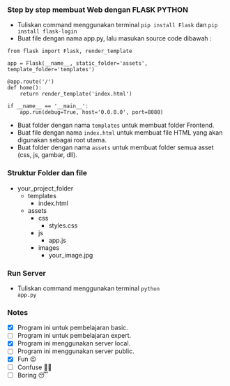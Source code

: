 ### Step by step membuat Web dengan FLASK PYTHON
- Tuliskan command menggunakan terminal <code>pip install Flask</code> dan <code>pip install flask-login</code>
- Buat file dengan nama app.py, lalu masukan source code dibawah :
```
from flask import Flask, render_template

app = Flask(__name__, static_folder='assets', template_folder='templates')

@app.route('/')
def home():
    return render_template('index.html')

if __name__ == '__main__':
    app.run(debug=True, host='0.0.0.0', port=8080)
```
- Buat folder dengan nama ```templates``` untuk membuat folder Frontend.
- Buat file dengan nama ```index.html``` untuk membuat file HTML yang akan digunakan sebagai root utama.
- Buat folder dengan nama ```assets``` untuk membuat folder semua asset (css, js, gambar, dll).

### Struktur Folder dan file
- your_project_folder
  - templates
    - index.html
  - assets
    - css
      - styles.css
    - js
      - app.js
    - images
      - your_image.jpg

### Run Server
- Tuliskan command menggunakan terminal <code>python app.py</code>

### Notes
- [x] Program ini untuk pembelajaran basic.
- [ ] Program ini untuk pembelajaran expert.
- [x] Program ini menggunakan server local.
- [ ] Program ini menggunakan server public.
- [x] Fun :wink:
- [ ] Confuse :face_with_spiral_eyes:
- [ ] Boring :sleeping: